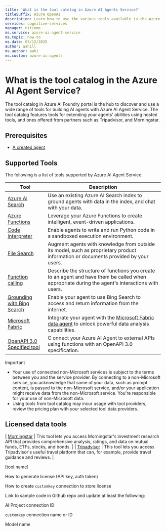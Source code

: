 ```yaml
---
title: 'What is the tool catelog in Azure AI Agents Service?'
titleSuffix: Azure OpenAI
description: Learn how to use the various tools available in the Azure AI Agents Service.
services: cognitive-services
manager: nitinme
ms.service: azure-ai-agent-service
ms.topic: how-to
ms.date: 03/12/2025
author: aahill
ms.author: aahi
ms.custom: azure-ai-agents
---
```


# What is the tool catalog in the Azure AI Agent Service? 

The tool catalog in Azure AI Foundry portal is the hub to discover and use a wide range of tools for building AI agents with Azure AI Agent Service. The tool catalog features tools for extending your agents' abilities using hosted tools, and ones offered from partners such as Tripadvisor, and Morningstar. 

## Prerequisites 

* [A created agent](../../quickstart.md) 

## Supported Tools 

The following is a list of tools supported by Azure AI Agent Service. 

|Tool  |Description  |
|---------|---------|
|[Azure AI Search](./azure-ai-search.md)     | Use an existing Azure AI Search index to ground agents with data in the index, and chat with your data.        |
|[Azure Functions](./azure-functions.md)     | Leverage your Azure Functions to create intelligent, event-driven applications.        |
|[Code Interpreter](./code-interpreter.md)     | Enable agents to write and run Python code in a sandboxed execution environment.         |
|[File Search](./file-search.md)     | Augment agents with knowledge from outside its model, such as proprietary product information or documents provided by your users.          |
|[Function calling](./function-calling.md)     |Describe the structure of functions you create to an agent and have them be called when appropriate during the agent's interactions with users.         |
|[Grounding with Bing Search](./bing-grounding.md)     | Enable your agent to use Bing Search to access and return information from the internet.         |
| [Microsoft Fabric](./fabric.md) | Integrate your agent with the [Microsoft Fabric data agent](https://go.microsoft.com/fwlink/?linkid=2312815) to unlock powerful data analysis capabilities. |
| [OpenAPI 3.0 Specified tool ](./openapi-spec.md) | C    onnect your Azure AI Agent to external APIs using functions with an OpenAPI 3.0 specification. |

> [!IMPORTANT]
> * Your use of connected non-Microsoft services is subject to the terms between you and the service provider. By connecting to a non-Microsoft service, you acknowledge that some of your data, such as prompt content, is passed to the non-Microsoft service, and/or your application might receive data from the non-Microsoft service. You're responsible for your use of non-Microsoft data. 
> * Using tools from tool catalog may incur usage with tool providers, review the pricing plan with your selected tool data providers. 

## Licensed data tools

| [Morningstar](./morningstar.md) | This tool lets you access Morningstar's investment research API that provides comprehensive analysis, ratings, and data on mutual funds, ETFs, stocks, and bonds. |
| [Tripadvisor](./tripadvisor) | This tool lets you access Tripadvisor's useful travel platform that can, for example, provide travel guidance and reviews. |
 

 

 

 

 

 

 

 

 

 

 

 

[tool name] 

How to generate license (API key, auth token) 

How to create `customkey` connection to store license 

Link to sample code in Github repo and update at least the following: 

AI Project connection ID 

`customkey` connection name or ID 

Model name 

 

 